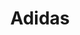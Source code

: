 ---
layout: supplier
permalink: "/suppliers/adidas"
categories: []
title: Adidas
logo: ''
website: ''
catalogues: []
info: Call for selection and availability.

---